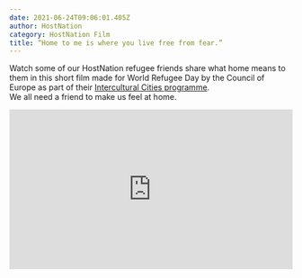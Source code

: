 ```yaml
---
date: 2021-06-24T09:06:01.405Z
author: HostNation
category: HostNation Film
title: “Home to me is where you live free from fear.”
---
```

Watch some of our HostNation refugee friends share what home means to them in this short film made for World Refugee Day by the Council of Europe as part of their [Intercultural Cities programme](https://www.coe.int/en/web/interculturalcities/world-refugee-day-2021).  \
We all need a friend to make us feel at home. 

<div style="max-width:600px;margin:0 auto"><div style="position:relative;padding-bottom:56.25%"><iframe src="https://player.vimeo.com/video/563206061?title=0&amp;byline=0&amp;portrait=0" frameBorder="0" allowfullscreen="" style="position:absolute;top:0;left:0;width:100%;height:100%"></iframe></div></div>